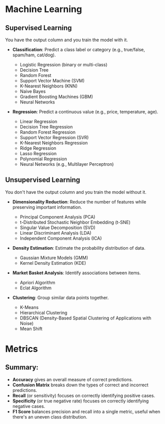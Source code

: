 # Machine Learning

## Supervised Learning

You have the output column and you train the model with it.

- **Classification**: Predict a class label or category (e.g., true/false, spam/ham, cat/dog).

  - Logistic Regression (binary or multi-class)
  - Decision Tree
  - Random Forest
  - Support Vector Machine (SVM)
  - K-Nearest Neighbors (KNN)
  - Naive Bayes
  - Gradient Boosting Machines (GBM)
  - Neural Networks

- **Regression**: Predict a continuous value (e.g., price, temperature, age).

  - Linear Regression
  - Decision Tree Regression
  - Random Forest Regression
  - Support Vector Regression (SVR)
  - K-Nearest Neighbors Regression
  - Ridge Regression
  - Lasso Regression
  - Polynomial Regression
  - Neural Networks (e.g., Multilayer Perceptron)

## Unsupervised Learning

You don't have the output column and you train the model without it.

- **Dimensionality Reduction**: Reduce the number of features while preserving important information.

  - Principal Component Analysis (PCA)
  - t-Distributed Stochastic Neighbor Embedding (t-SNE)
  - Singular Value Decomposition (SVD)
  - Linear Discriminant Analysis (LDA)
  - Independent Component Analysis (ICA)

- **Density Estimation**: Estimate the probability distribution of data.

  - Gaussian Mixture Models (GMM)
  - Kernel Density Estimation (KDE)

- **Market Basket Analysis**: Identify associations between items.

  - Apriori Algorithm
  - Eclat Algorithm

- **Clustering**: Group similar data points together.

  - K-Means
  - Hierarchical Clustering
  - DBSCAN (Density-Based Spatial Clustering of Applications with Noise)
  - Mean Shift

# Metrics

## Summary:

- **Accuracy** gives an overall measure of correct predictions.
- **Confusion Matrix** breaks down the types of correct and incorrect predictions.
- **Recall** (or sensitivity) focuses on correctly identifying positive cases.
- **Specificity** (or true negative rate) focuses on correctly identifying negative cases.
- **F1 Score** balances precision and recall into a single metric, useful when there's an uneven class distribution.
